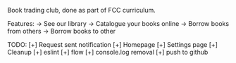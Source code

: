 Book trading club, done as part of FCC curriculum.

Features:
 -> See our library
 -> Catalogue your books online
 -> Borrow books from others
 -> Borrow books to other 

TODO:
[+] Request sent notification
[+] Homepage
[+] Settings page
[+] Cleanup
  [+] eslint
  [+] flow
  [+] console.log removal
  [+] push to github